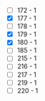 - [ ] 172 - 1
- [x] 177 - 1
- [ ] 178 - 1
- [x] 179 - 1
- [x] 180 - 1
- [ ] 185 - 1
- [ ] 215 - 1
- [ ] 216 - 1
- [ ] 217 - 1
- [ ] 219 - 1
- [ ] 220 - 1
